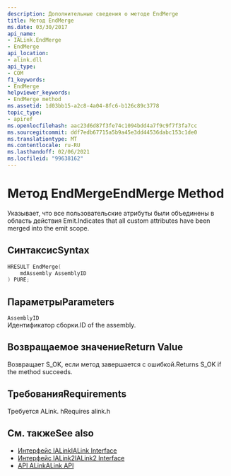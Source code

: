 ```yaml
---
description: Дополнительные сведения о методе EndMerge
title: Метод EndMerge
ms.date: 03/30/2017
api_name:
- IALink.EndMerge
- EndMerge
api_location:
- alink.dll
api_type:
- COM
f1_keywords:
- EndMerge
helpviewer_keywords:
- EndMerge method
ms.assetid: 1d03bb15-a2c8-4a04-8fc6-b126c89c3778
topic_type:
- apiref
ms.openlocfilehash: aac23d6d87f3fe74c1094bdd4a7f9c9f7f3fa7cc
ms.sourcegitcommit: ddf7edb67715a5b9a45e3dd44536dabc153c1de0
ms.translationtype: MT
ms.contentlocale: ru-RU
ms.lasthandoff: 02/06/2021
ms.locfileid: "99638162"
---
```

# <a name="endmerge-method"></a><span data-ttu-id="33f88-103">Метод EndMerge</span><span class="sxs-lookup"><span data-stu-id="33f88-103">EndMerge Method</span></span>

<span data-ttu-id="33f88-104">Указывает, что все пользовательские атрибуты были объединены в область действия Emit.</span><span class="sxs-lookup"><span data-stu-id="33f88-104">Indicates that all custom attributes have been merged into the emit scope.</span></span>  
  
## <a name="syntax"></a><span data-ttu-id="33f88-105">Синтаксис</span><span class="sxs-lookup"><span data-stu-id="33f88-105">Syntax</span></span>  
  
```cpp  
HRESULT EndMerge(  
    mdAssembly AssemblyID  
) PURE;  
```  
  
## <a name="parameters"></a><span data-ttu-id="33f88-106">Параметры</span><span class="sxs-lookup"><span data-stu-id="33f88-106">Parameters</span></span>  

 `AssemblyID`  
 <span data-ttu-id="33f88-107">Идентификатор сборки.</span><span class="sxs-lookup"><span data-stu-id="33f88-107">ID of the assembly.</span></span>  
  
## <a name="return-value"></a><span data-ttu-id="33f88-108">Возвращаемое значение</span><span class="sxs-lookup"><span data-stu-id="33f88-108">Return Value</span></span>  

 <span data-ttu-id="33f88-109">Возвращает S_OK, если метод завершается с ошибкой.</span><span class="sxs-lookup"><span data-stu-id="33f88-109">Returns S_OK if the method succeeds.</span></span>  
  
## <a name="requirements"></a><span data-ttu-id="33f88-110">Требования</span><span class="sxs-lookup"><span data-stu-id="33f88-110">Requirements</span></span>  

 <span data-ttu-id="33f88-111">Требуется ALink. h</span><span class="sxs-lookup"><span data-stu-id="33f88-111">Requires alink.h</span></span>  
  
## <a name="see-also"></a><span data-ttu-id="33f88-112">См. также</span><span class="sxs-lookup"><span data-stu-id="33f88-112">See also</span></span>

- [<span data-ttu-id="33f88-113">Интерфейс IALink</span><span class="sxs-lookup"><span data-stu-id="33f88-113">IALink Interface</span></span>](ialink-interface.md)
- [<span data-ttu-id="33f88-114">Интерфейс IALink2</span><span class="sxs-lookup"><span data-stu-id="33f88-114">IALink2 Interface</span></span>](ialink2-interface.md)
- [<span data-ttu-id="33f88-115">API ALink</span><span class="sxs-lookup"><span data-stu-id="33f88-115">ALink API</span></span>](index.md)
